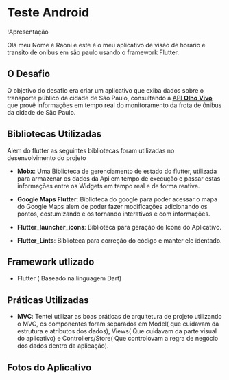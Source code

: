 # Teste Android

!Apresentação

Olá meu Nome é Raoni e este é o meu aplicativo de visão de horario e transito de onibus em são paulo usando o framework Flutter.

## O Desafio

O objetivo do desafio era  criar um aplicativo que exiba dados sobre o transporte público da cidade de São Paulo, consultando a [API **Olho Vivo**](api.md) que provê informações em tempo real do monitoramento da frota de ônibus da cidade de São Paulo.

## Bibliotecas Utilizadas

Alem do flutter as seguintes bibliotecas foram utilizadas no desenvolvimento do projeto

* **Mobx**: Uma Biblioteca de gerenciamento de estado do flutter, utilizada para armazenar os dados da Api em tempo de execução e passar estas informações entre os Widgets em tempo real e de forma reativa.

* **Google Maps Flutter**: Biblioteca do google para poder acessar o mapa do Google Maps alem de poder fazer modificações adicionando os pontos, costumizando e os tornando interativos e com informações.

* **Flutter_launcher_icons**: Biblioteca para geração de Icone do Aplicativo.

* **Flutter_Lints**: Biblioteca para correção do código e manter ele identado.

## Framework utlizado

* Flutter ( Baseado na linguagem Dart)

## Práticas Utilizadas

* **MVC**: Tentei utilizar as boas práticas de arquitetura de projeto utilizando o MVC, os componentes foram separados em Model( que cuidavam da estrutura e atributos dos dados), Views( Que cuidavam da parte visual do aplicativo) e Controllers/Store( Que controlovam a regra de negócio dos dados dentro da aplicação).

## Fotos do Aplicativo
